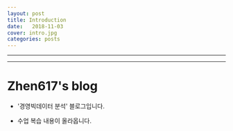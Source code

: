```yaml
---
layout: post
title: Introduction
date:	2018-11-03 
cover: intro.jpg
categories: posts
---
```


- - -

- - -

# **Zhen617's blog**

* '경영빅데이터 분석' 블로그입니다.

* 수업 복습 내용이 올라옵니다.

